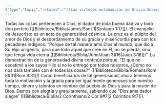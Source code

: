 ```yaml
---
{"type":"topic","related":["[[Las virtudes moldeadoras de Gracia Soberana]]"],"dg-publish":true,"permalink":"/biblioteca/temas-biblicos/generosidad/","dgPassFrontmatter":true}
---
```



Todas las cosas pertenecen a Dios, el dador de  toda buena dádiva y todo don perfeto ([[Biblioteca/Biblia/James/Sant 1\|Santiago 1:17]]). El evangelio de Jesucristo es un acto de generosidad cósmica. La cruz es el púlpito del amor de Dios y el desbordamiento de su gracia y misericordia para con los pecadores indignos. “Porque de tal manera amó Dios al mundo, que dio a Su Hijo unigénito, para que todo aquel que cree en Él, no se pierda, sino que tenga vida eterna ([[Biblioteca/Biblia/John/Juan 3#16\|Juan 3:16]])”.  La demostración de la generosidad divina continúa porque, “El que no escatimó a los suyos Hijo si no lo entregó por todos nosotros, ¿Cómo no nos dará también con él todas las cosas?” ([[Biblioteca/Biblia/Romans/Rom 8#31\|Rom 8:31]]) Como beneficiarios de tal generosidad, ahora tenemos toda la motivación y la gracia para ser igualmente generosos con nuestro tiempo, dinero y talentos en nombre del pueblo de Dios y para la misión de Dios. Damos con alegría y gratuitamente, sabiendo que “Dios ama dador alegre” ([[Biblioteca/Biblia/2 Corinthians/2 Cor 9#7\|2 Corintios 9:7]]).
